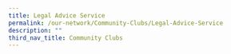 ```yaml
---
title: Legal Advice Service
permalink: /our-network/Community-Clubs/Legal-Advice-Service
description: ""
third_nav_title: Community Clubs
---
```

